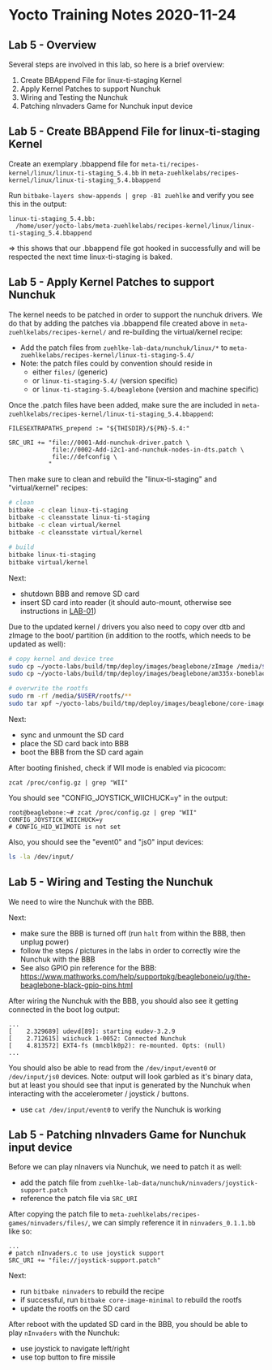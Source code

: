 # Yocto Training Notes 2020-11-24

## Lab 5 - Overview

Several steps are involved in this lab, so here is a brief overview:

1. Create BBAppend File for linux-ti-staging Kernel
2. Apply Kernel Patches to support Nunchuk
3. Wiring and Testing the Nunchuk
4. Patching nInvaders Game for Nunchuk input device

## Lab 5 - Create BBAppend File for linux-ti-staging Kernel

Create an exemplary .bbappend file for `meta-ti/recipes-kernel/linux/linux-ti-staging_5.4.bb` in `meta-zuehlkelabs/recipes-kernel/linux/linux-ti-staging_5.4.bbappend` 

Run `bitbake-layers show-appends | grep -B1 zuehlke` and verify you see this in the output:
```
linux-ti-staging_5.4.bb:
  /home/user/yocto-labs/meta-zuehlkelabs/recipes-kernel/linux/linux-ti-staging_5.4.bbappend
```

=> this shows that our .bbappend file got hooked in successfully and will be respected the next time linux-ti-staging is baked.

## Lab 5 - Apply Kernel Patches to support Nunchuk

The kernel needs to be patched in order to support the nunchuk drivers. We do that by adding the patches via .bbappend file created above in `meta-zuehlkelabs/recipes-kernel/` and re-building the virtual/kernel recipe:

 * Add the patch files from `zuehlke-lab-data/nunchuk/linux/*` to `meta-zuehlkelabs/recipes-kernel/linux-ti-staging-5.4/`
 * Note: the patch files could by convention should reside in
    - either `files/` (generic)
    - or `linux-ti-staging-5.4/` (version specific)
    - or `linux-ti-staging-5.4/beaglebone` (version and machine specific)

Once the .patch files have been added, make sure the are included in `meta-zuehlkelabs/recipes-kernel/linux-ti-staging_5.4.bbappend`:
```
FILESEXTRAPATHS_prepend := "${THISDIR}/${PN}-5.4:"

SRC_URI += "file://0001-Add-nunchuk-driver.patch \
            file://0002-Add-i2c1-and-nunchuk-nodes-in-dts.patch \
            file://defconfig \
           "
```

Then make sure to clean and rebuild the "linux-ti-staging" and "virtual/kernel" recipes:
```bash
# clean
bitbake -c clean linux-ti-staging
bitbake -c cleansstate linux-ti-staging
bitbake -c clean virtual/kernel
bitbake -c cleansstate virtual/kernel

# build
bitbake linux-ti-staging
bitbake virtual/kernel
```

Next:
* shutdown BBB and remove SD card
* insert SD card into reader (it should auto-mount, otherwise see instructions in [LAB-01](./LAB-01.md))

Due to the updated kernel / drivers you also need to copy over dtb and zImage to the boot/ partition (in addition to the rootfs, which needs to be updated as well):
```bash
# copy kernel and device tree
sudo cp ~/yocto-labs/build/tmp/deploy/images/beaglebone/zImage /media/$USER/boot/zImage
sudo cp ~/yocto-labs/build/tmp/deploy/images/beaglebone/am335x-boneblack.dtb /media/$USER/boot/dtb

# overwrite the rootfs
sudo rm -rf /media/$USER/rootfs/**
sudo tar xpf ~/yocto-labs/build/tmp/deploy/images/beaglebone/core-image-minimal-beaglebone.tar.xz -C /media/$USER/rootfs
```

Next:
* sync and unmount the SD card
* place the SD card back into BBB
* boot the BBB from the SD card again

After booting finished, check if WII mode is enabled via picocom:
```
zcat /proc/config.gz | grep "WII"
```

You should see "CONFIG_JOYSTICK_WIICHUCK=y" in the output:
```
root@beaglebone:~# zcat /proc/config.gz | grep "WII"
CONFIG_JOYSTICK_WIICHUCK=y
# CONFIG_HID_WIIMOTE is not set
```

Also, you should see the "event0" and "js0" input devices:
```bash
ls -la /dev/input/
```

## Lab 5 - Wiring and Testing the Nunchuk

We need to wire the Nunchuk with the BBB.

Next:
 * make sure the BBB is turned off (run `halt` from within the BBB, then unplug power)
 * follow the steps / pictures in the labs in order to correctly wire the Nunchuk with the BBB
 * See also GPIO pin reference for the BBB: https://www.mathworks.com/help/supportpkg/beagleboneio/ug/the-beaglebone-black-gpio-pins.html

After wiring the Nunchuk with the BBB, you should also see it getting connected in the boot log output:
```
...
[    2.329689] udevd[89]: starting eudev-3.2.9
[    2.712615] wiichuck 1-0052: Connected Nunchuk
[    4.813572] EXT4-fs (mmcblk0p2): re-mounted. Opts: (null)
...
```

You should also be able to read from the `/dev/input/event0` or `/dev/input/js0` devices.
Note: output will look garbled as it's binary data, but at least you should see that input
is generated by the Nunchuk when interacting with the accelerometer / joystick / buttons.

* use `cat /dev/input/event0` to verify the Nunchuk is working


## Lab 5 - Patching nInvaders Game for Nunchuk input device

Before we can play nInavers via Nunchuk, we need to patch it as well:
 * add the patch file from `zuehlke-lab-data/nunchuk/ninvaders/joystick-support.patch`
 * reference the patch file via `SRC_URI`

After copying the patch file to `meta-zuehlkelabs/recipes-games/ninvaders/files/`, we can simply reference it in `ninvaders_0.1.1.bb` like so:
```
...
# patch nInvaders.c to use joystick support
SRC_URI += "file://joystick-support.patch"
```

Next:
* run `bitbake ninvaders` to rebuild the recipe
* if successful, run `bitbake core-image-minimal` to rebuild the rootfs
* update the rootfs on the SD card

After reboot with the updated SD card in the BBB, you should be able to play `nInvaders` with the Nunchuk:
* use joystick to navigate left/right
* use top button to fire missile